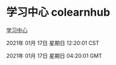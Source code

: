 # 学习中心 colearnhub
[学习中心](http://59.174.25.186:56308/colearnhub/)

2021年 01月 17日 星期日 12:20:01 CST

2021年 01月 17日 星期日 04:20:01 GMT
